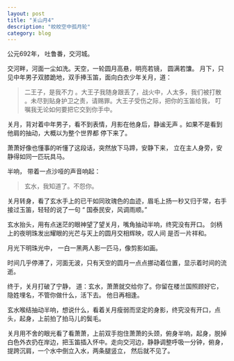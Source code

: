 ```yaml
---
layout: post
title: "关山月4"
description: "皎皎空中孤月轮"
category: blog
---
```



公元692年， 吐鲁番，交河城。

交河畔，河面一尘如洗。天空，一轮圆月高悬，明亮若镜， 圆满若馕。
月下，只见中年男子双膝跪地，双手捧玉笛，面向白衣少年关月，道：

> 二王子，是我不力 。大王子我随身跟丢了，战火中，人太多，我们被打散 。未尽到贴身护卫之责，请赐罪。大王子受伤之际，把你的玉笛给我， 叮嘱我无论如何要把它交到你手中。

关月，背对着中年男子，看不到表情，月影在他身后，静谧无声 。如果不是看到他肩的抽动，大概以为整个世界都 停下来了。

萧萧好像也懂事的听懂了这段话，突然放下马蹄，安静下来， 立在主人身旁，安静得如同一匹玩具马。 

半响， 带着一点沙哑的声音响起：

> 玄水，我知道了。不怨你。

关月转身，看了玄水手上的已干如同玫瑰色的血迹，眉毛上扬一秒又归于常，右手接过玉笛，轻轻的说了一句 “ 国泰民安，风调雨顺。”

玄水抬头，用有点迷茫的眼神望了望关月，嘴角抽动半响，终究没有开口。 剑柄上的夜明珠发出耀眼的光芒与天上的圆月交相辉映，叹人间 是否一片祥和。

月光下明珠光中， 一白一黑两人影一匹马，像剪影如画。

时间几乎停滞了，河面无波，只有天空的圆月一点点挪动着位置，显示着时间的流逝。

终于，关月打破了宁静， 道：玄水，萧萧就交给你了。你留在楼兰国照顾好它，隐姓埋名，不管你做什么，活下去。  他日再相逢。

玄水喉结抽动半响，想说什么，看着关月瘦弱而坚定的身影，终究没有开口，点头，起身，上前拍了拍马儿的鬓毛。

关月用不舍的眼光看了看萧萧，上前双手抱住萧萧的头颈，俯身半响，起身，脱掉白色外衣扔在岸边，把玉笛插入怀中。走向交河边，静静调整呼吸一分钟，俯身，提跨沉肩，一个水中倒立入水，两条腿竖立， 然后就不见了。

